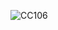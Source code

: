 
<!---
NathanSalvedia/NathanSalvedia is a ✨ special ✨ repository because its `README.md` (this file) appears on your GitHub profile.
You can click the Preview link to take a look at your changes.
--->


![CC106](https://github.com/NathanSalvedia/NathanSalvedia/assets/157193026/f9d4a150-a9d3-4c5a-8795-b4eac0972d46)








